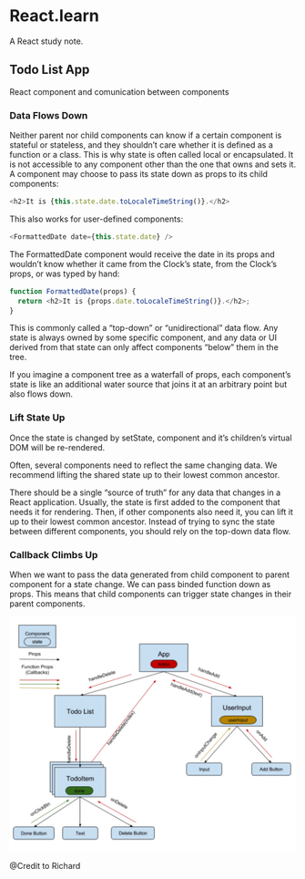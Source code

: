# React.learn

A React study note.

## Todo List App

React component and comunication between components

### Data Flows Down
Neither parent nor child components can know if a certain component is stateful or stateless, and they shouldn’t care whether it is defined as a function or a class. This is why state is often called local or encapsulated. It is not accessible to any component other than the one that owns and sets it. A component may choose to pass its state down as props to its child components:

```javascript
<h2>It is {this.state.date.toLocaleTimeString()}.</h2>
```

This also works for user-defined components:
```javascript
<FormattedDate date={this.state.date} />
```

The FormattedDate component would receive the date in its props and wouldn’t know whether it came from the Clock’s state, from the Clock’s props, or was typed by hand:

```javascript
function FormattedDate(props) {
  return <h2>It is {props.date.toLocaleTimeString()}.</h2>;
}
```

This is commonly called a “top-down” or “unidirectional” data flow. Any state is always owned by some specific component, and any data or UI derived from that state can only affect components “below” them in the tree. 

If you imagine a component tree as a waterfall of props, each component’s state is like an additional water source that joins it at an arbitrary point but also flows down.

### Lift State Up
Once the state is changed by setState, component and it’s children’s virtual DOM will be re-rendered.

Often, several components need to reflect the same changing data. We recommend lifting the shared state up to their lowest common ancestor. 

There should be a single “source of truth” for any data that changes in a React application. Usually, the state is first added to the component that needs it for rendering. Then, if other components also need it, you can lift it up to their lowest common ancestor. Instead of trying to sync the state between different components, you should rely on the top-down data flow.

### Callback Climbs Up
When we want to pass the data generated from child component to parent component for a state change. We can pass binded function down as props. This means that child components can trigger state changes in their parent components.

![structure](https://github.com/shuaizhang621/React.learn/raw/master/TodoList/WechatIMG51.jpeg)

@Credit to Richard
